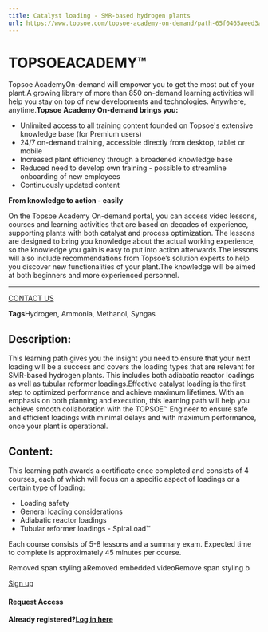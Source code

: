 ```yaml
---
title: Catalyst loading - SMR-based hydrogen plants
url: https://www.topsoe.com/topsoe-academy-on-demand/path-65f0465aeed3a3e501195fa2#main-content
---
```


# TOPSOEACADEMY™

Topsoe AcademyOn-demand will empower you to get the most out of your plant.A growing library of more than 850 on-demand learning activities will help you stay on top of new developments and technologies. Anywhere, anytime.**Topsoe Academy On-demand brings you:**

- Unlimited access to all training content founded on Topsoe's extensive knowledge base (for Premium users)
- 24/7 on-demand training, accessible directly from desktop, tablet or mobile
- Increased plant efficiency through a broadened knowledge base
- Reduced need to develop own training - possible to streamline onboarding of new employees
- Continuously updated content

**From knowledge to action - easily**

On the Topsoe Academy On-demand portal, you can access video lessons, courses and learning activities that are based on decades of experience, supporting plants with both catalyst and process optimization. The lessons are designed to bring you knowledge about the actual working experience, so the knowledge you gain is easy to put into action afterwards.The lessons will also include recommendations from Topsoe’s solution experts to help you discover new functionalities of your plant.The knowledge will be aimed at both beginners and more experienced personnel.

****

[CONTACT US](https://www.topsoe.com/topsoe-academy-on-demand)

**Tags**Hydrogen, Ammonia, Methanol, Syngas

## Description:

This learning path gives you the insight you need to ensure that your next loading will be a success and covers the loading types that are relevant for SMR-based hydrogen plants. This includes both adiabatic reactor loadings as well as tubular reformer loadings.Effective catalyst loading is the first step to optimized performance and achieve maximum lifetimes. With an emphasis on both planning and execution, this learning path will help you achieve smooth collaboration with the TOPSOE™ Engineer to ensure safe and efficient loadings with minimal delays and with maximum performance, once your plant is operational.

## Content:

This learning path awards a certificate once completed and consists of 4 courses, each of which will focus on a specific aspect of loadings or a certain type of loading:

- Loading safety
- General loading considerations
- Adiabatic reactor loadings
- Tubular reformer loadings - SpiraLoad™

Each course consists of 5-8 lessons and a summary exam. Expected time to complete is approximately 45 minutes per course.

Removed span styling aRemoved embedded videoRemove span styling b

[Sign up](https://academy.topsoe.com/paths/65f0465aeed3a3e501195fa2/home)

#### Request Access

**Already registered?[Log in here](https://academy.topsoe.com/home/content/all)**